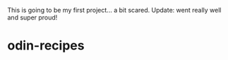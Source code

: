 This is going to be my first project... a bit scared.
Update: went really well and super proud!
# odin-recipes
